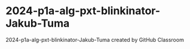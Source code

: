 # 2024-p1a-alg-pxt-blinkinator-Jakub-Tuma
2024-p1a-alg-pxt-blinkinator-Jakub-Tuma created by GitHub Classroom
